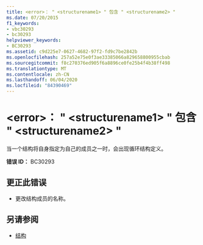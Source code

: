 ```yaml
---
title: <error>： " <structurename1> " 包含 " <structurename2> "
ms.date: 07/20/2015
f1_keywords:
- vbc30293
- bc30293
helpviewer_keywords:
- BC30293
ms.assetid: c9d225e7-0627-4682-97f2-fd9c7be2842b
ms.openlocfilehash: 257a52e75e0f3ae33385066a829658800955cbab
ms.sourcegitcommit: f8c270376ed905f6a8896ce0fe25b4f4b38ff498
ms.translationtype: MT
ms.contentlocale: zh-CN
ms.lasthandoff: 06/04/2020
ms.locfileid: "84390469"
---
```

# <a name="error-structurename1-contains-structurename2"></a>\<error>： " \<structurename1> " 包含 " \<structurename2> "
当一个结构将自身指定为自己的成员之一时，会出现循环结构定义。  
  
 **错误 ID：** BC30293  
  
## <a name="to-correct-this-error"></a>更正此错误  
  
- 更改结构成员的名称。  
  
## <a name="see-also"></a>另请参阅

- [结构](../programming-guide/language-features/data-types/structures.md)
